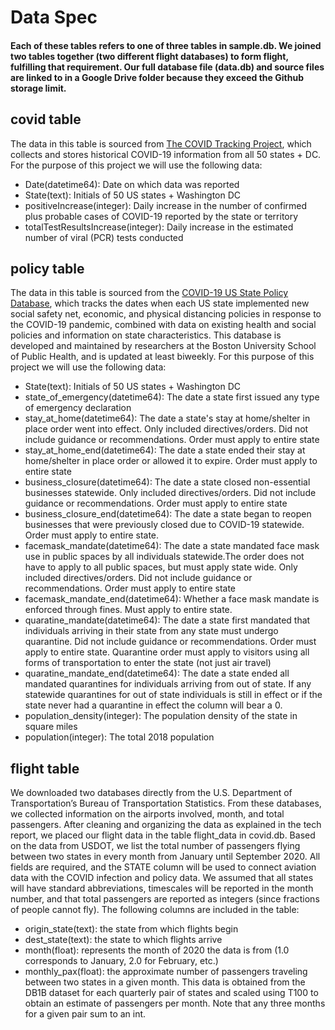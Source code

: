 # Data Spec

#### Each of these tables refers to one of three tables in sample.db. We joined two tables together (two different flight databases) to form flight, fulfilling that requirement. Our full database file (data.db) and source files are linked to in a Google Drive folder because they exceed the Github storage limit.

## covid table
The data in this table is sourced from [The COVID Tracking Project](https://covidtracking.com/data), which collects and stores historical COVID-19 information from all 50 states + DC. For the purpose of this project we will use the following data:  
- Date(datetime64): Date on which data was reported
- State(text): Initials of 50 US states + Washington DC
- positiveIncrease(integer): Daily increase in the number of confirmed plus probable cases of COVID-19 reported by the state or territory
- totalTestResultsIncrease(integer): Daily increase in the estimated number of viral (PCR) tests conducted

## policy table
The data in this table is sourced from the [COVID-19 US State Policy Database](https://github.com/USCOVIDpolicy/COVID-19-US-State-Policy-Database), which tracks the dates when each US state implemented new social safety net, economic, and physical distancing policies in response to the COVID-19 pandemic, combined with data on existing health and social policies and information on state characteristics. This database is developed and maintained by researchers at the Boston University School of Public Health, and is updated at least biweekly. For this purpose of this project we will use the following data:
- State(text): Initials of 50 US states + Washington DC
- state_of_emergency(datetime64): The date a state first issued any type of emergency declaration
- stay_at_home(datetime64): The date a state's stay at home/shelter in place order went into effect. Only included directives/orders. Did not include guidance or recommendations. Order must apply to entire state
- stay_at_home_end(datetime64): The date a state ended their stay at home/shelter in place order or allowed it to expire. Order must apply to entire state
- business_closure(datetime64): The date a state closed non-essential businesses statewide. Only included directives/orders. Did not include guidance or recommendations. Order must apply to entire state
- business_closure_end(datetime64): The date a state began to reopen businesses that were previously closed due to COVID-19 statewide. Order must apply to entire state.
- facemask_mandate(datetime64): The date a state mandated face mask use in public spaces by all individuals statewide.The order does not have to apply to all public spaces, but must apply state wide. Only included directives/orders. Did not include guidance or recommendations. Order must apply to entire state
- facemask_mandate_end(datetime64): Whether a face mask mandate is enforced through fines. Must apply to entire state.
- quaratine_mandate(datetime64): The date a state first mandated that individuals arriving in their state from any state must undergo quarantine.  Did not include guidance or recommendations. Order must apply to entire state. Quarantine order must apply to visitors using all forms of transportation to enter the state (not just air travel)
- quaratine_mandate_end(datetime64): The date a state ended all mandated quarantines for individuals arriving from out of state. If any statewide quarantines for out of state individuals is still  in effect or if the state never had a quarantine in effect  the column will bear a 0.
- population_density(integer): The population density of the state in square miles
- population(integer): The total 2018 population

## flight table
We downloaded two databases directly from the U.S. Department of Transportation’s Bureau of Transportation Statistics. From these databases, we collected information on the airports involved, month, and total passengers. After cleaning and organizing the data as explained in the tech report, we placed our flight data in the table flight_data in covid.db. Based on the data from USDOT, we list the total number of passengers flying between two states in every month from January until September 2020. All fields are required, and the STATE column will be used to connect aviation data with the COVID infection and policy data. We assumed that all states will have standard abbreviations, timescales will be reported in the month number, and that total passengers are reported as integers (since fractions of people cannot fly). The following columns are included in the table:
- origin_state(text): the state from which flights begin
- dest_state(text): the state to which flights arrive
- month(float): represents the month of 2020 the data is from (1.0 corresponds to January, 2.0 for February, etc.)
- monthly_pax(float): the approximate number of passengers traveling between two states in a given month. This data is obtained from the DB1B dataset for each quarterly pair of states and scaled using T100 to obtain an estimate of passengers per month. Note that any three months for a given pair sum to an int.

